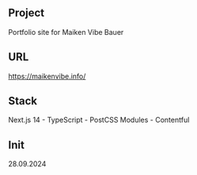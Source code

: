 ## Project

Portfolio site for Maiken Vibe Bauer

## URL

https://maikenvibe.info/

## Stack

Next.js 14 - TypeScript - PostCSS Modules - Contentful

## Init

28.09.2024